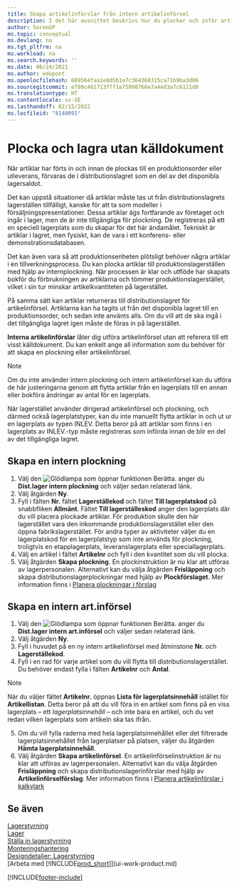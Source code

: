 ```yaml
---
title: Skapa artikelinförslar från intern artikelinförsel
description: I det här avsnittet beskrivs hur du plockar och inför artikelinförsel utan källdokument, hur du skapar en intern plockning och hur du skapar en intern artikelinförsel.
author: SorenGP
ms.topic: conceptual
ms.devlang: na
ms.tgt_pltfrm: na
ms.workload: na
ms.search.keywords: ''
ms.date: 06/24/2021
ms.author: edupont
ms.openlocfilehash: 609564faa1e0d5b1e7c364360315ca71b9ba3d06
ms.sourcegitcommit: ef80c461713fff1a75998766e7a4ed3a7c6121d0
ms.translationtype: HT
ms.contentlocale: sv-SE
ms.lasthandoff: 02/15/2022
ms.locfileid: "8140091"
---
```

# <a name="pick-and-put-away-without-a-source-document"></a>Plocka och lagra utan källdokument
När artiklar har förts in och innan de plockas till en produktionsorder eller utleverans, förvaras de i distributionslagret som en del av det disponibla lagersaldot.  

Det kan uppstå situationer då artiklar måste tas ut från distributionslagrets lagerställen tillfälligt, kanske för att ta som modeller i försäljningspresentationer. Dessa artiklar ägs fortfarande av företaget och ingår i lager, men de är inte tillgängliga för plockning. De registreras på ett en speciell lagerplats som du skapar för det här ändamålet. Tekniskt är artiklar i lagret, men fysiskt, kan de vara i ett konferens- eller demonstrationsdatabasen.  

Det kan även vara så att produktionsenheten plötsligt behöver några artiklar i en tillverkningsprocess. Du kan plocka artiklar till produktionslagerställen med hjälp av internplockning. När processen är klar och utflöde har skapats bokför du förbrukningen av artiklarna och tömmer produktionslagerstället, vilket i sin tur minskar artikelkvantiteten på lagerstället.  

På samma sätt kan artiklar returneras till distributionslagret för artikelinförsel. Artiklarna kan ha tagits ut från det disponibla lagret till en produktionsorder, och sedan inte använts alls. Om du vill att de ska ingå i det tillgängliga lagret igen måste de föras in på lagerstället.  

**Interna artikelinförslar** låter dig utföra artikelinförsel utan att referera till ett visst källdokument. Du kan enkelt ange all information som du behöver för att skapa en plockning eller artikelinförsel.  

> [!NOTE]  
>  Om du inte använder intern plockning och intern artikelinförsel kan du utföra de här justeringarna genom att flytta artiklar från en lagerplats till en annan eller bokföra ändringar av antal för en lagerplats.  
>   
>  När lagerstället använder dirigerad artikelinförsel och plockning, och därmed också lagerplatstyper, kan du inte manuellt flytta artiklar in och ut ur en lagerplats av typen INLEV. Detta beror på att artiklar som finns i en lagerplats av INLEV.-typ måste registreras som införda innan de blir en del av det tillgängliga lagret.  

## <a name="to-create-an-internal-pick"></a>Skapa en intern plockning  
1.  Välj den ![Glödlampa som öppnar funktionen Berätta.](media/ui-search/search_small.png "Berätta vad du vill göra") anger du **Dist.lager intern plockning** och väljer sedan relaterad länk.  
2. Välj åtgärden **Ny**.
3. Fyll i fälten **Nr.** fältet **Lagerställekod** och fältet **Till lagerplatskod** på snabbfliken **Allmänt**. Fältet **Till lagerställeskod** anger den lagerplats där du vill placera plockade artiklar. För produktion skulle den här lagerstället vara den inkommande produktionslagerstället eller den öppna fabrikslagerstället. För andra typer av aktiviteter väljer du en lagerplatskod för en lagerplatstyp som inte används för plockning, troligtvis en etapplagerplats, leveranslagerplats eller speciallagerplats.  
4.  Välj en artikel i fältet **Artikelnr** och fyll i den kvantitet som du vill plocka.  
5. Välj åtgärden **Skapa plockning**. En plockinstruktion är nu klar att utföras av lagerpersonalen. Alternativt kan du välja åtgärden **Frisläppning** och skapa distributionslagerplockningar med hjälp av **Plockförslaget**. Mer information finns i [Planera plockningar i förslag](warehouse-how-to-plan-picks-in-worksheets.md)

## <a name="to-create-an-internal-put-away"></a>Skapa en intern art.införsel  
1.  Välj den ![Glödlampa som öppnar funktionen Berätta.](media/ui-search/search_small.png "Berätta vad du vill göra") anger du **Dist.lager intern art.införsel** och väljer sedan relaterad länk.  
2. Välj åtgärden **Ny**.
3. Fyll i huvudet på en ny intern artikelinförsel med åtminstone **Nr.** och **Lagerställekod**.
4. Fyll i en rad för varje artikel som du vill flytta till distributionslagerstället. Du behöver endast fylla i fälten **Artikelnr** och **Antal**.

  > [!NOTE]  
  > När du väljer fältet **Artikelnr.** öppnas **Lista för lagerplatsinnehåll** istället för **Artikellistan**. Detta beror på att du vill föra in en artikel som finns på en viss lagerplats – ett *lagerplatsinnehåll* – och inte bara en artikel, och du vet redan vilken lagerplats som artikeln ska tas ifrån.  <!--If you filled in **From Bin Code** in the header, the bin content will be filtered by value defined in the **From Bin Code**.-->
5. Om du vill fylla raderna med hela lagerplatsinnehållet eller det filtrerade lagerplatsinnehållet från lagerplatser på platsen, väljer du åtgärden **Hämta lagerplatsinnehåll**.  
6. Välj åtgärden **Skapa artikelinförsel**. En artikelinförselinstruktion är nu klar att utföras av lagerpersonalen. Alternativt kan du välja åtgärden **Frisläppning** och skapa distributionslagerinförslar med hjälp av **Artikelinförselförslag**. Mer information finns i [Planera artikelinförslar i kalkylark](warehouse-how-to-plan-put-aways-in-worksheets.md)

## <a name="see-also"></a>Se även  
[Lagerstyrning](warehouse-manage-warehouse.md)  
[Lager](inventory-manage-inventory.md)  
[Ställa in lagerstyrning](warehouse-setup-warehouse.md)     
[Monteringshantering](assembly-assemble-items.md)    
[Designdetaljer: Lagerstyrning](design-details-warehouse-management.md)  
[Arbeta med [!INCLUDE[prod_short](includes/prod_short.md)]](ui-work-product.md)


[!INCLUDE[footer-include](includes/footer-banner.md)]
